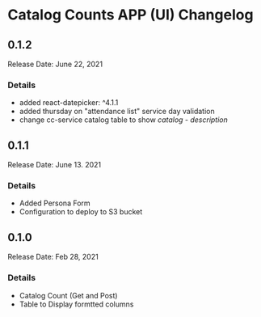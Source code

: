 # Catalog Counts APP (UI) Changelog

## 0.1.2
Release Date: June 22, 2021
### Details
- added react-datepicker: ^4.1.1
- added thursday on "attendance list" service day validation
- change cc-service catalog table to show _catalog - description_

## 0.1.1
Release Date: June 13. 2021
### Details
- Added Persona Form
- Configuration to deploy to S3 bucket

## 0.1.0
Release Date: Feb 28, 2021
### Details
- Catalog Count (Get and Post)
- Table to Display formtted columns